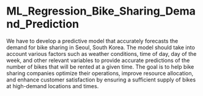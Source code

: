 # ML_Regression_Bike_Sharing_Demand_Prediction

We have to develop a predictive model that accurately forecasts the demand for bike sharing in Seoul, South Korea. The model should take into account various factors such as weather conditions, time of day, day of the week, and other relevant variables to provide accurate predictions of the number of bikes that will be rented at a given time. The goal is to help bike sharing companies optimize their operations, improve resource allocation, and enhance customer satisfaction by ensuring a sufficient supply of bikes at high-demand locations and times.
